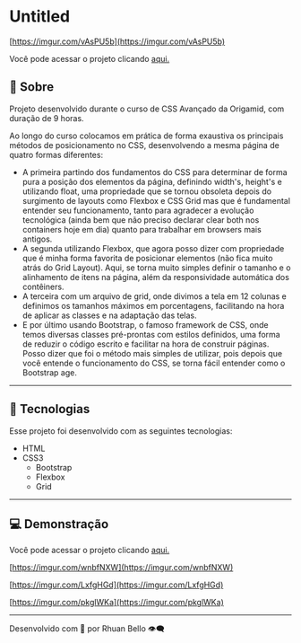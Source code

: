 # Untitled

[https://imgur.com/vAsPU5b](https://imgur.com/vAsPU5b)

Você pode acessar o projeto clicando [aqui.](https://rhuanbello.github.io/brafe/)

## 📖 Sobre

Projeto desenvolvido durante o curso de CSS Avançado da Origamid, com duração de 9 horas.

Ao longo do curso colocamos em prática de forma exaustiva os principais métodos de posicionamento no CSS, desenvolvendo a mesma página de quatro formas diferentes: 

- A primeira partindo dos fundamentos do CSS para determinar de forma pura a posição dos elementos da página, definindo width's, height's e utilizando float, uma propriedade que se tornou obsoleta depois do surgimento de layouts como Flexbox e CSS Grid mas que é fundamental entender seu funcionamento, tanto para agradecer a evolução tecnológica (ainda bem que não preciso declarar clear both nos containers hoje em dia) quanto para trabalhar em browsers mais antigos.
- A segunda utilizando Flexbox, que agora posso dizer com propriedade que é minha forma favorita de posicionar elementos (não fica muito atrás do Grid Layout). Aqui, se torna muito simples definir o tamanho e o alinhamento de itens na página, além da responsividade automática dos contêiners.
- A terceira com um arquivo de grid, onde divimos a tela em 12 colunas e definimos os tamanhos máximos em porcentagens, facilitando na hora de aplicar as classes e na adaptação das telas.
- E por último usando Bootstrap, o famoso framework de CSS, onde temos diversas classes pré-prontas com estilos definidos, uma forma de reduzir o código escrito e facilitar na hora de construir páginas. Posso dizer que foi o método mais simples de utilizar, pois depois que você entende o funcionamento do CSS, se torna fácil entender como o Bootstrap age.

---

## **🚀 Tecnologias**

Esse projeto foi desenvolvido com as seguintes tecnologias:

- HTML
- CSS3
    - Bootstrap
    - Flexbox
    - Grid

---

## 💻 **Demonstração**

Você pode acessar o projeto clicando [aqui.](https://rhuanbello.github.io/brafe/)

[https://imgur.com/wnbfNXW](https://imgur.com/wnbfNXW)

[https://imgur.com/LxfgHGd](https://imgur.com/LxfgHGd)

[https://imgur.com/pkglWKa](https://imgur.com/pkglWKa)

---

Desenvolvido com 💛 por Rhuan Bello 👁️‍🗨️